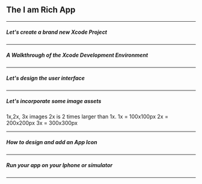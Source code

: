 ## The I am Rich App

---

<h5>Let's create a brand new Xcode Project</h5>

---

<h5>A Walkthrough of the Xcode Development Environment</h5>

---

<h5>Let's design the user interface</h5>

---

<h5>Let's incorporate some image assets</h5>

1x,2x, 3x images
2x is 2 times larger than 1x.
1x = 100x100px
2x = 200x200px
3x = 300x300px

---

<h5>How to design and add an App Icon</h5>

---

<h5>Run your app on your Iphone or simulator</h5>

---
